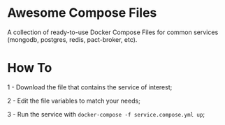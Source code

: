 # Awesome Compose Files
A collection of ready-to-use Docker Compose Files for common services (mongodb, postgres, redis, pact-broker, etc).

# How To
1 - Download the file that contains the service of interest;

2 - Edit the file variables to match your needs;

3 - Run the service with `docker-compose -f service.compose.yml up`;
